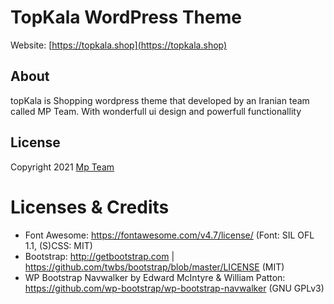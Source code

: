 # TopKala WordPress Theme

Website: [https://topkala.shop](https://topkala.shop)


## About

topKala is Shopping wordpress theme that developed by an Iranian team called MP Team.
With wonderfull ui design and powerfull functionallity 

## License
Copyright 2021 [Mp Team](https://github.com/mohammad6vakili)


Licenses & Credits
=
- Font Awesome: https://fontawesome.com/v4.7/license/ (Font: SIL OFL 1.1, (S)CSS: MIT)
- Bootstrap: http://getbootstrap.com | https://github.com/twbs/bootstrap/blob/master/LICENSE (MIT)
- WP Bootstrap Navwalker by Edward McIntyre & William Patton: https://github.com/wp-bootstrap/wp-bootstrap-navwalker (GNU GPLv3)
